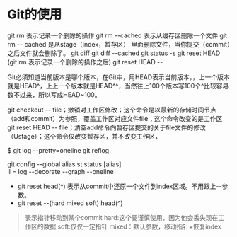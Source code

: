 # Git的使用 
git rm 表示记录一个删除的操作
git rm --cached 表示从缓存区删除一个文件
git rm -- cached 是从stage（index，暂存区） 里面删除文件，当你提交（commit）之后文件就会删除了。
git diff 
git diff --cached
git status -s
git reset HEAD (git rm 表示记录一个删除的操作之后)
git reset HEAD -- <file>

Git必须知道当前版本是哪个版本，在Git中，用HEAD表示当前版本，，上一个版本就是HEAD^，上上一个版本就是HEAD^^，当然往上100个版本写100个^比较容易数不过来，所以写成HEAD~100。


git checkout -- file；撤销对工作区修改；这个命令是以最新的存储时间节点（add和commit）为参照，覆盖工作区对应文件file；这个命令改变的是工作区
git reset HEAD -- file；清空add命令向暂存区提交的关于file文件的修改（Ustage）；这个命令仅改变暂存区，并不改变工作区，


$ git log --pretty=oneline
git reflog


git config --global alias.st status
[alias]  
  ll = log --decorate --graph --oneline  

* git reset <file> head(^)
表示从commit中还原一个文件到index区域。不用跟上--参数。
* git reset --(hard mixed soft) head(^)
> 表示指针移动到某个commit
>	hard:这个要谨慎使用，因为他会丢失现在工作区的数据
>	soft:仅仅一定指针
>	mixed：默认参数，移动指针+恢复index



